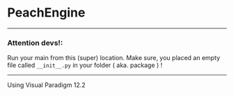 # PeachEngine
***
### Attention devs!:  
Run your main from this (super) location. Make sure, you placed an empty file called `__init__.py` in your folder ( aka. package ) !
***
Using Visual Paradigm 12.2
